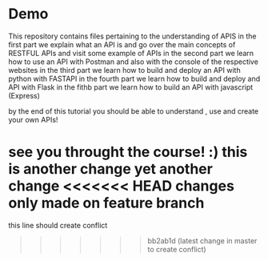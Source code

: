 # Demo

 This repository contains files pertaining to the understanding of APIS
 in the first part we explain what an API is  and go  over the main concepts of RESTFUL APIs and visit some example of APIs
 in the second part we learn how to use an API with Postman and also with the console of the respective websites
 in the third part we learn how to build and deploy an API with python with FASTAPI
 in the fourth part we learn how to build and  deploy and API with Flask
 in the fithb part we learn how to build an API with javascript (Express)
 
 
 by the end of this tutorial you should be able to understand , use and create your own APIs!

 see you throught  the course! :)
 this is  another change
 yet another change
<<<<<<< HEAD
changes only made on feature branch
=======
 this line should create conflict
>>>>>>> bb2ab1d (latest change in master to create conflict)
